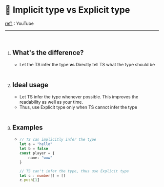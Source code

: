 # 🍣 Implicit type vs Explicit type

[ref1](https://www.youtube.com/watch?v=KGKpLTLl5sY) : YouTube

---

<br>

1. ## What's the difference?

   - Let the TS infer the type   **vs**   Directly tell TS what the type should be

   <br>

2. ## Ideal usage

   - Let TS infer the type whenever possible.
     This improves the readability as well as your time.
   - Thus, use Explicit type only when TS cannot infer the type 

   <br>

3. ## Examples

   - ```typescript
     // TS can implicitly infer the type
     let a = "hello"
     let b = false
     const player = {
         name: "wow"
     }
     
     // TS can't infer the type, thus use Explicit type
     let c : number[] = []
     c.push[1]
     ```

